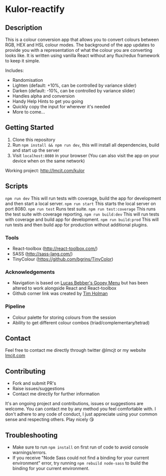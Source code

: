 # Kulor-reactify

## Description
This is a colour conversion app that allows you to convert colours between RGB, HEX and HSL colour modes. The background of the app updates to provide you with a representation of what the colour you are converting looks like. It is written using vanilla React without any flux/redux framework to keep it simple.

Includes:
* Randomisation
* Lighten (default: +10%, can be controlled by variance slider)
* Darken (default: -10%, can be controlled by variance slider)
* Handles alpha and conversion
* Handy Help Hints to get you going
* Quickly copy the input for wherever it's needed
* More to come...

## Getting Started
1. Clone this repository
2. Run `npm install && npm run dev`, this will install all dependencies, build and start up the server
3. Visit `localhost:8080` in your browser (You can also visit the app on your device when on the same network)

Working project: http://lmcjt.com/kulor

## Scripts

`npm run dev` This will run tests with coverage, build the app for development and then start a local server.
`npm run start` This starts the local server on port 8080.
`npm run test` Runs test suite.
`npm run test:coverage` This runs the test suite with coverage reporting.
`npm run build:dev` This will run tests with coverage and build app for development.
`npm run build:prod` This will run tests and then build app for production without additional plugins.

### Tools
- React-toolbox (http://react-toolbox.com/)
- SASS (http://sass-lang.com/)
- TinyColour (https://github.com/bgrins/TinyColor)

### Acknowledgements
- Navigation is based on [Lucas Bebber's Gooey Menu](http://codepen.io/lbebber/pen/rawQKR) but has been altered to work alongside React and React-toolbox
- Github corner link was created by [Tim Holman](http://tholman.com/github-corners/)

### Pipeline
- Colour palette for storing colours from the session
- Ability to get different colour combos (triad/complementary/tetrad)

## Contact
Feel free to contact me directly through twitter @lmcjt or my website [lmcjt.com](http://lmcjt.com)

## Contributing
- Fork and submit PR's
- Raise issues/suggestions
- Contact me directly for further information

It's an ongoing project and contributions, issues or suggestions are welcome. You can contact me by any method you feel comfortable with. I don't adhere to any code of conduct, I just appreciate using your common sense and respecting others. Play nicely :kissing_heart:

## Troubleshooting
- Make sure to run `npm install` on first run of code to avoid console warnings/errors.
- If you receive "Node Sass could not find a binding for your current environment" error, try running `npm rebuild node-sass` to build the binding for your current environment.
